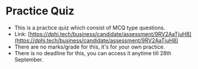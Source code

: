 # Practice Quiz

* This is a practice quiz which consist of MCQ type questions.
* Link: [https://dphi.tech/business/candidate/assessment/9RV2AaTjuH8](https://dphi.tech/business/candidate/assessment/9RV2AaTjuH8)
* There are no marks/grade for this, it's for your own practice.
* There is no deadline for this, you can access it anytime till 28th September.
